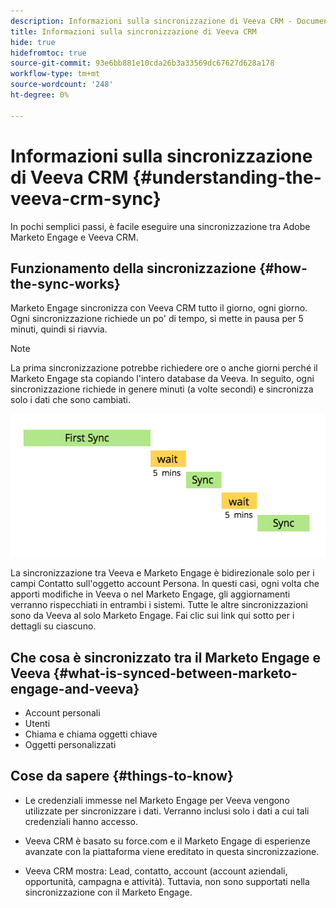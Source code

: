 ```yaml
---
description: Informazioni sulla sincronizzazione di Veeva CRM - Documenti Marketo - Documentazione del prodotto
title: Informazioni sulla sincronizzazione di Veeva CRM
hide: true
hidefromtoc: true
source-git-commit: 93e6bb881e10cda26b3a33569dc67627d628a178
workflow-type: tm+mt
source-wordcount: '248'
ht-degree: 0%

---
```


# Informazioni sulla sincronizzazione di Veeva CRM {#understanding-the-veeva-crm-sync}

In pochi semplici passi, è facile eseguire una sincronizzazione tra Adobe Marketo Engage e Veeva CRM.

## Funzionamento della sincronizzazione {#how-the-sync-works}

Marketo Engage sincronizza con Veeva CRM tutto il giorno, ogni giorno. Ogni sincronizzazione richiede un po&#39; di tempo, si mette in pausa per 5 minuti, quindi si riavvia.

>[!NOTE]
>
>La prima sincronizzazione potrebbe richiedere ore o anche giorni perché il Marketo Engage sta copiando l&#39;intero database da Veeva. In seguito, ogni sincronizzazione richiede in genere minuti (a volte secondi) e sincronizza solo i dati che sono cambiati.

![](assets/understanding-the-veeva-sync-1.png)

La sincronizzazione tra Veeva e Marketo Engage è bidirezionale solo per i campi Contatto sull&#39;oggetto account Persona. In questi casi, ogni volta che apporti modifiche in Veeva o nel Marketo Engage, gli aggiornamenti verranno rispecchiati in entrambi i sistemi. Tutte le altre sincronizzazioni sono da Veeva al solo Marketo Engage. Fai clic sui link qui sotto per i dettagli su ciascuno.

## Che cosa è sincronizzato tra il Marketo Engage e Veeva {#what-is-synced-between-marketo-engage-and-veeva}

* Account personali
* Utenti
* Chiama e chiama oggetti chiave
* Oggetti personalizzati

## Cose da sapere {#things-to-know}

* Le credenziali immesse nel Marketo Engage per Veeva vengono utilizzate per sincronizzare i dati. Verranno inclusi solo i dati a cui tali credenziali hanno accesso.

* Veeva CRM è basato su force.com e il Marketo Engage di esperienze avanzate con la piattaforma viene ereditato in questa sincronizzazione.

* Veeva CRM mostra: Lead, contatto, account (account aziendali, opportunità, campagna e attività). Tuttavia, non sono supportati nella sincronizzazione con il Marketo Engage.
